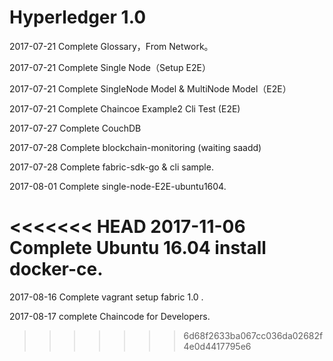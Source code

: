 # Hyperledger 1.0

2017-07-21 Complete Glossary，From Network。

2017-07-21 Complete Single Node（Setup E2E）

2017-07-21 Complete SingleNode Model & MultiNode Model（E2E）

2017-07-21 Complete Chaincoe Example2 Cli Test (E2E)

2017-07-27 Complete CouchDB

2017-07-28 Complete blockchain-monitoring (waiting saadd)

2017-07-28 Complete fabric-sdk-go & cli sample.

2017-08-01 Complete single-node-E2E-ubuntu1604.

<<<<<<< HEAD
2017-11-06 Complete Ubuntu 16.04 install docker-ce.
=======
2017-08-16 Complete vagrant setup fabric 1.0 .

2017-08-17 complete Chaincode for Developers.
>>>>>>> 6d68f2633ba067cc036da02682f4e0d4417795e6
